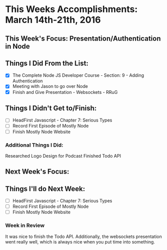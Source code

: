 # This Weeks Accomplishments: March 14th-21th, 2016

## This Week's Focus: Presentation/Authentication in Node 

## Things I Did From the List:

- [x] The Complete Node JS Developer Course - Section: 9 - Adding Authentication
- [x] Meeting with Jason to go over Node
- [x] Finish and Give Presentation - Websockets - RRuG

## Things I Didn't Get to/Finish:

- [ ] HeadFirst Javascript - Chapter 7: Serious Types
- [ ] Record First Episode of Mostly Node
- [ ] Finish Mostly Node Website 

### Additional Things I Did:  

Researched Logo Design for Podcast
Finished Todo API

## Next Week's Focus: 

## Things I'll do Next Week: 

- [ ] HeadFirst Javascript - Chapter 7: Serious Types
- [ ] Record First Episode of Mostly Node
- [ ] Finish Mostly Node Website 

### Week in Review
It was nice to finish the Todo API. Additionally, the websockets presentation went really well, which is always nice when you put time into something. 